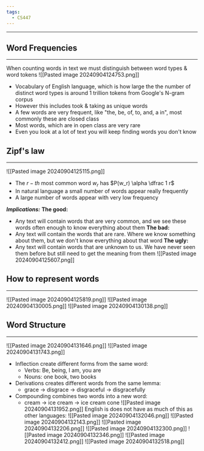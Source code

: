 ```yaml
---
tags:
  - CS447
---
```

---
## Word Frequencies
---
When counting words in text we must distinguish between word types & word tokens
![[Pasted image 20240904124753.png]]
- Vocabulary of English language, which is how large the the number of distinct word types is around 1 trillion tokens from Google's N-gram corpus
- However this includes took & taking as unique words
- A few words are very frequent, like "the, be, of, to, and, a in", most commonly these are closed class
- Most words, which are in open class are very rare
- Even you look at a lot of text you will keep finding words you don't know

## Zipf's law
---
![[Pasted image 20240904125115.png]]
- The $r-th$ most common word $w_r$ has $P(w_r) \alpha \dfrac 1 r$
- In natural language a small number of words appear really frequently
- A large number of words appear with very low frequency

***Implications:***
**The good:**
- Any text will contain words that are very common, and we see these words often enough to know everything about them
**The bad:**
- Any text will contain the words that are rare. Where we know something about them, but we don't know everything about that word
**The ugly:**
- Any text will contain words that are unknown to us. We have never seen them before but still need to get the meaning from them
![[Pasted image 20240904125607.png]]
## How to represent words
---
![[Pasted image 20240904125819.png]]
![[Pasted image 20240904130005.png]]
![[Pasted image 20240904130138.png]]
## Word Structure
---
![[Pasted image 20240904131646.png]]
![[Pasted image 20240904131743.png]]
- Inflection create different forms from the same word:
	- Verbs: Be, being, I am, you are
	- Nouns: one book, two books
- Derivations creates different words from the same lemma:
	- grace -> disgrace -> disgraceful -> disgracefully 
- Compounding combines two words into a new word:
	- cream -> ice cream -> ice cream cone 
![[Pasted image 20240904131952.png]]
English is does not have as much of this as other languages:
![[Pasted image 20240904132046.png]]
![[Pasted image 20240904132143.png]]
![[Pasted image 20240904132206.png]]
![[Pasted image 20240904132300.png]]
![[Pasted image 20240904132346.png]]
![[Pasted image 20240904132412.png]]
![[Pasted image 20240904132518.png]]
